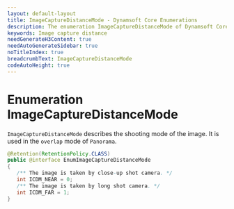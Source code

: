 ```yaml
---
layout: default-layout
title: ImageCaptureDistanceMode - Dynamsoft Core Enumerations
description: The enumeration ImageCaptureDistanceMode of Dynamsoft Core is used to distinguish the close-up images from the prospect images.
keywords: Image capture distance
needGenerateH3Content: true
needAutoGenerateSidebar: true
noTitleIndex: true
breadcrumbText: ImageCaptureDistanceMode
codeAutoHeight: true
---
```


# Enumeration ImageCaptureDistanceMode

`ImageCaptureDistanceMode` describes the shooting mode of the image. It is used in the `overlap` mode of `Panorama`.

```java
@Retention(RetentionPolicy.CLASS)
public @interface EnumImageCaptureDistanceMode
{
   /** The image is taken by close-up shot camera. */
   int ICDM_NEAR = 0;
   /** The image is taken by long shot camera. */
   int ICDM_FAR = 1;
}
```
